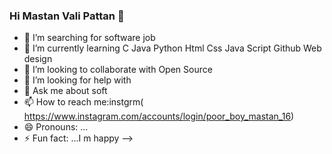 ### Hi Mastan Vali Pattan 💚

- 🔭 I’m searching for software job 
- 🌱 I’m currently learning C Java Python Html Css Java Script Github Web design 
- 👯 I’m looking to collaborate with Open Source 
- 🤔 I’m looking for help with 
- 💬 Ask me about soft 
- 📫 How to reach me:instgrm( https://www.instagram.com/accounts/login/poor_boy_mastan_16) 
- 😄 Pronouns: ...
- ⚡ Fun fact: ...I m happy 
-->

